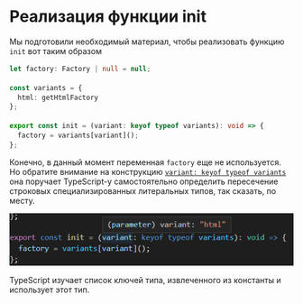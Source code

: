 # Реализация функции init

Мы подготовили необходимый материал, чтобы реализовать функцию `init` вот таким образом

```ts
let factory: Factory | null = null;

const variants = {
  html: getHtmlFactory
};

export const init = (variant: keyof typeof variants): void => {
  factory = variants[variant]();
};
```

Конечно, в данный момент переменная `factory` еще не используется. Но обратите внимание на конструкцию [`variant: keyof typeof variants`](https://codesandbox.io/s/step-2-demo-03-16-module-3-05out?file=/src/control-provider.ts:191-221) она поручает TypeScript-у самостоятельно определить пересечение строковых специализированных литеральных типов, так сказать, по месту.

![keyof typeof const](../assets/keyof-typeof-const.PNG)

TypeScript изучает список ключей типа, извлеченного из константы и использует этот тип.
